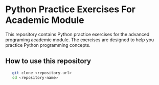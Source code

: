 # Python Practice Exercises For Academic Module

This repository contains Python practice exercises for the advanced programing academic module. The exercises are designed to help you practice Python programming concepts.

## How to use this repository

```bash
   git clone <repository-url>
   cd <repository-name>
```
